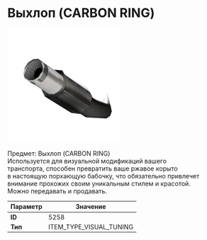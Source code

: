 # Выхлоп (CARBON RING)

![Item Image](../img/5258.webp?raw=true)

Предмет: Выхлоп (CARBON RING)<br>Используется для визуальной модификаций вашего<br>транспорта, способен превратить ваше ржавое корыто<br>в настоящую порхающую бабочку, что обязательно привлечет<br>внимание прохожих своим уникальным стилем и красотой.<br>Можно передавать и продавать.


| Параметр | Значение |
|----------|----------|
| **ID** | 5258 |
| **Тип** | ITEM_TYPE_VISUAL_TUNING |

